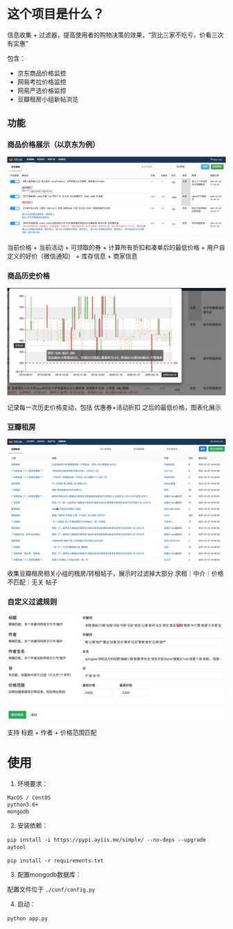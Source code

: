 
# 这个项目是什么？

信息收集 + 过滤器，提高使用者的购物决策的效果，“货比三家不吃亏，价看三次有实惠”

包含：

+ 京东商品价格监控
+ 网易考拉价格监控
+ 网易严选价格监控
+ 豆瓣租房小组新帖浏览

## 功能

### 商品价格展示（以京东为例）

![京东商品列表](https://raw.githubusercontent.com/ayiis/coding/master/wine_machine/1610004918175.jpg)

当前价格 + 当前活动 + 可领取的券 + 计算所有折扣和凑单后的最低价格 + 用户自定义的好价（微信通知） + 库存信息 + 商家信息

### 商品历史价格

![商品历史价格](https://raw.githubusercontent.com/ayiis/coding/master/wine_machine/1610004741446.jpg)

记录每一次历史价格变动，包括 优惠券+活动折扣 之后的最低价格，图表化展示

### 豆瓣租房

![豆瓣租房小组新帖](https://raw.githubusercontent.com/ayiis/coding/master/wine_machine/1610005026521.jpg)

收集豆瓣租房相关小组的租房/转租帖子，展示时过滤掉大部分 求租｜中介｜价格不匹配｜无关 帖子

### 自定义过滤规则

![豆瓣租房过滤规则](https://raw.githubusercontent.com/ayiis/coding/master/wine_machine/1610006608475.jpg)

支持 标题 + 作者 + 价格范围匹配




# 使用

1. 环境要求：
```
MacOS / CentOS
python3.6+
mongodb
```

2. 安装依赖：

`pip install -i https://pypi.ayiis.me/simple/ --no-deps --upgrade aytool`

`pip install -r requirements.txt`

3. 配置mongodb数据库：

配置文件位于 `./conf/config.py`

4. 启动：

`python app.py`

